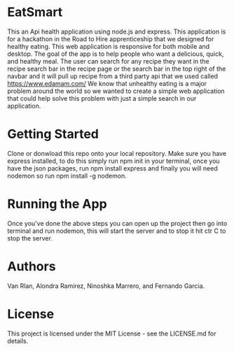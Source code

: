 # EatSmart
This an Api health application using node.js and express. This application is for a hackathon in the Road to Hire apprenticeship that we designed for healthy eating. This web application is responsive for both mobile and desktop. The goal of the app is to help people who want a delicious, quick, and healthy meal. The user can search for any recipe they want in the recipe search bar in the recipe page or the search bar in the top right of the navbar and it will pull up recipe from a third party api that we used called https://www.edamam.com/ We know that unhealthy eating is a major problem around the world so we wanted to create a simple web application that could help solve this problem with just a simple search in our application. 

# Getting Started
Clone or donwload this repo onto your local repository. Make sure you have express installed, to do this simply run npm init in your terminal, once you have the json packages, run npm install express and finally you will need nodemon so run npm install -g nodemon.

# Running the App
Once you've done the above steps you can open up the project then go into terminal and run nodemon, this will start the server and to stop it hit ctr C to stop the server.

# Authors
Van Rlan, Alondra Ramirez, Ninoshka Marrero, and Fernando Garcia.

# License
This project is licensed under the MIT License - see the LICENSE.md for details.